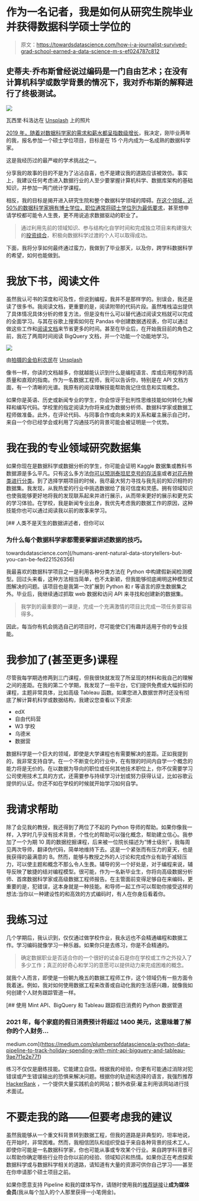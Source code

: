 # 作为一名记者，我是如何从研究生院毕业并获得数据科学硕士学位的

> 原文：<https://towardsdatascience.com/how-i-a-journalist-survived-grad-school-earned-a-data-science-m-s-ef024787c812>

## 史蒂夫·乔布斯曾经说过编码是一门自由艺术；在没有计算机科学或数学背景的情况下，我对乔布斯的解释进行了终极测试。

![](img/cc97806ef7b8f4ea011df797a3c588a3.png)

瓦西里·科洛达在 [Unsplash](https://unsplash.com/s/photos/college?utm_source=unsplash&utm_medium=referral&utm_content=creditCopyText) 上的照片

[2019 年，随着对数据科学家的需求和薪水都呈指数级增长](https://www.northeastern.edu/graduate/blog/data-science-careers-shaping-our-future/)，我决定，刚毕业两年的我，报名参加一个硕士学位项目，目标是在 15 个月内成为一名成熟的数据科学家。

这是我经历过的最严峻的学术挑战之一。

分享我的故事的目的不是为了沾沾自喜，也不是建议我的道路应该被效仿。事实上，我建议任何考虑进入数据行业的人至少要掌握计算机科学、数据库架构的基础知识，并参加一两门统计学课程。

相反，我的目标是揭开进入研究生院和整个数据科学领域的障碍。[在这个领域，近 50%的数据科学家拥有博士学位，职位通常将硕士学位列为最低要求](https://www.stitchdata.com/resources/the-state-of-data-science/)，甚至想申请学校都可能令人生畏，更不用说追求数据驱动的职业了。

> 通过利用先前的领域知识、参与结构化自学时间和完成独立项目来构建强大的[投资组合](https://github.com/Zachlq/Professional_Portfolio)，积极向数据科学过渡的个人可以取得成功。

下面，我将分享如何最终通过蛮力，我做到了毕业那天，以及你，跨学科数据科学的希望，如何也能做到。

# 我放下书，阅读文件

虽然我认可书的深度和可及性，但说到编程，我并不是那样学的。别误会，我还是读了很多书。我阅读文档，更重要的是，阅读附带的代码片段。虽然堆栈溢出提供了具体情况具体分析的修复方法，但是没有什么可以替代通过阅读文档就可以完成的全面学习。与其在谷歌上搜索如何在 Pandas 中创建数据透视表，你可以通过做这些工作和[阅读文档](https://pandas.pydata.org/docs/)来节省更多的时间。甚至在毕业后，在开始我目前的角色之前，我花了两周时间阅读 BigQuery 文档，并一个功能一个功能地学习。

![](img/2ae357736028dbbb9e1d79fde9bc2254.png)

由[拍摄的金伯利农民](https://unsplash.com/@kimberlyfarmer?utm_source=unsplash&utm_medium=referral&utm_content=creditCopyText)在 [Unsplash](https://unsplash.com/s/photos/graduate-school?utm_source=unsplash&utm_medium=referral&utm_content=creditCopyText)

像书一样，你读的文档越多，你就越能认识到什么是编程语言、库或应用程序的高质量和直观的指南。作为一名数据工程师，我可以告诉你，特别是在 API 文档方面，有一个清晰的光谱。我原有的阅读理解技能帮助我记住信息和实现概念。

如果你是英语、历史或新闻专业的学生，你会惊讶于批判性思维技能如何转化为解释和编写代码。学校里的指定阅读为你将来成为数据分析师、数据科学家或数据工程师做准备。此外，在评论代码、与同事合作或向未来的关系和雇主展示自己时，来自一个你已经学会或利用了沟通技巧的背景可能会被证明是一个优势。

# 我在我的专业领域研究数据集

如果你现在是数据科学或数据分析的学生，你可能会证明 Kaggle 数据集或教科书数据源是多么平凡。只有这么多方法[你可以预测泰坦尼克号的存活率](https://www.kaggle.com/nadintamer/titanic-survival-predictions-beginner)或者[对花卉种类进行分类](https://www.kaggle.com/sixteenpython/machine-learning-with-iris-dataset)。到了选择学期项目的时候，我尽最大努力寻找与我先前的知识相符的数据集。我发现，从我热爱的行业中挑选数据给了我可信度和灵感。拥有领域知识也使我能够更好地将我的发现联系起来并进行展示，从而带来更好的展示和更充实的学习体验。在学校，我是新闻专业出身，我优先考虑我的数据工作的原因，这种技能你也可以通过阅读我以前的故事来学习。

[](/humans-arent-natural-data-storytellers-but-you-can-be-fed221526356) [## 人类不是天生的数据讲述者，但你可以

### 为什么每个数据科学家都需要掌握讲述数据的技巧。

towardsdatascience.com](/humans-arent-natural-data-storytellers-but-you-can-be-fed221526356) 

我最喜欢的数据科学项目之一是利用各种分类方法在 Python 中构建假新闻检测模型。回过头来看，这种方法相当简单，也不太新颖，但我能够彻底阐明这种模型试图解决的问题。该项目也是我第一次扩展到 Python 和 r 等语言的原生数据集之外。毕业后，我继续通过抓取 web 数据和访问 API 来寻找和创建新的数据集。

> 我学到的最重要的一课是，完成一个充满激情的项目比完成一项任务要容易得多。

因此，每当你有机会挑选自己的项目时，尽可能使它们有趣并适用于你的专业技能。

# 我参加了(甚至更多)课程

尽管我每学期选修两到三门课程，但我很快就发现了所呈现的材料和我自己的理解之间的差距。在我的第二个学期，我发现了一些平台，它们提供免费或大幅折扣的课程，主题非常具体，比如高级 Tableau 函数。如果您进入数据世界时还没有彻底了解计算机科学或数据结构，我建议您查看以下资源:

*   edX
*   自由代码营
*   W3 学校
*   乌德米
*   数据营

数据科学是一个巨大的领域，即使是大学课程也有需要解决的差距。正如我提到的，我非常支持自学。在一个不断变化的行业中，在有限的时间内自学一个概念的能力将是无价的。在以数据为导向的职位或任何其他技术职位上，你不仅需要学习公司使用技术工具的方式，还需要参与持续学习计划或努力获得认证，比如谷歌云提供的认证。你还不如在学校的时候就开始学习如何自学。

# 我请求帮助

除了会见我的教授，我还得到了两位了不起的 Python 导师的帮助。如果你像我一样，入学时几乎没有技术背景，个性化的帮助可以强化概念，帮助建立信心。我参加了一个为期 10 周的数据挖掘课程，后来被一位院长描述为“博士级别”，我每周见两次导师，翻译伪代码，简单地维持下去。这是一个紧张而有压力的夏天，也是我获得的最满意的 B。然而，能够与教授之外的人讨论和完成作业有助于减轻压力，可以使主题和概念不那么令人生畏。辅导的另一个好处是，对于编程来说，辅导反映了敏捷的结对编程模型。很可能，作为一名新毕业生，你将向高级数据分析师、首席数据科学家或高级数据工程师报告。在主管面前变得足够自在来编码，更重要的是，犯错误，这本身就是一种技能。和导师一起工作可以帮助你接受这样的想法:当你以一种建设性的和高效的方式编码时，有人在你身后看着你。

# 我练习过

几个学期后，我认识到，仅仅通过做学校作业，我永远也不会精通编程和数据工作。学习编码就像学习一种乐器。如果你只是去练习，你是不会精通的。

> 确定数据职业是否适合你的一个很好的试金石是你在学校或工作之外投入了多少工作；真正的好奇心和学习的意愿可以提供动力来完成困难的概念。

就我个人而言，即使是一份朝九晚五的数据工程师工作，这个领域仍有一些方面令我着迷。例如，我对如何使用数据工程来改善或自动化我的生活感兴趣，就像我如何创建个人财务跟踪管道一样。

[](https://medium.com/plumbersofdatascience/a-python-data-pipeline-to-track-holiday-spending-with-mint-api-bigquery-and-tableau-9ae7f1e2e77f) [## 使用 Mint API、BigQuery 和 Tableau 跟踪假日消费的 Python 数据管道

### 2021 年，每个家庭的假日消费预计将超过 1400 美元，这意味着了解你的个人财务…

medium.com](https://medium.com/plumbersofdatascience/a-python-data-pipeline-to-track-holiday-spending-with-mint-api-bigquery-and-tableau-9ae7f1e2e77f) 

练习不仅仅是磨练技能。它能建立自信。根据我的经验，你更有可能通过消除对犯错误或产生错误输出的恐惧来解决问题。根据你的轨迹和选择的语言，我强烈推荐 [HackerRank](https://www.hackerrank.com/) ，一个提供大量实践机会的网站；额外收获:雇主利用该网站进行技术面试。

# 不要走我的路——但要考虑我的建议

虽然我能够从一个重文科背景转到数据工程，但我的道路是非典型的，坦率地说，在开始时，非常困难。然而，我相信团队和组织受益于来自各种背景的技术工人。即使你可能是一名数据科学家，你也可能从事或专攻某个行业。来自跨学科背景可以帮助你确定哪些行业符合你以前的经验、领域知识和热情。如果你正在考虑探索数据科学或与数据科学相关的道路，请知道有大量的资源可供你自己学习——甚至在你申请那个硕士项目之前。

如果你愿意支持 Pipeline 和我的媒体写作，请随时使用我的[推荐链接](https://zachl-quinn.medium.com/membership?source=about_page----------------------------------------)让**成为媒体会员**(我从每个加入的个人那里获得一小笔佣金)。
